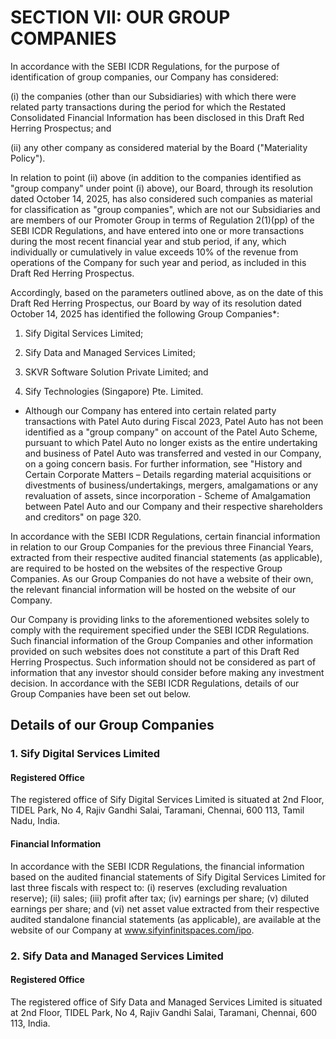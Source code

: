 # SECTION VII: OUR GROUP COMPANIES

In accordance with the SEBI ICDR Regulations, for the purpose of identification of group companies, our Company has considered:

(i) the companies (other than our Subsidiaries) with which there were related party transactions during the period for which the Restated Consolidated Financial Information has been disclosed in this Draft Red Herring Prospectus; and

(ii) any other company as considered material by the Board ("Materiality Policy").

In relation to point (ii) above (in addition to the companies identified as "group company" under point (i) above), our Board, through its resolution dated October 14, 2025, has also considered such companies as material for classification as "group companies", which are not our Subsidiaries and are members of our Promoter Group in terms of Regulation 2(1)(pp) of the SEBI ICDR Regulations, and have entered into one or more transactions during the most recent financial year and stub period, if any, which individually or cumulatively in value exceeds 10% of the revenue from operations of the Company for such year and period, as included in this Draft Red Herring Prospectus.

Accordingly, based on the parameters outlined above, as on the date of this Draft Red Herring Prospectus, our Board by way of its resolution dated October 14, 2025 has identified the following Group Companies*:

1. Sify Digital Services Limited;

2. Sify Data and Managed Services Limited;

3. SKVR Software Solution Private Limited; and

4. Sify Technologies (Singapore) Pte. Limited.

* Although our Company has entered into certain related party transactions with Patel Auto during Fiscal 2023, Patel Auto has not been identified as a "group company" on account of the Patel Auto Scheme, pursuant to which Patel Auto no longer exists as the entire undertaking and business of Patel Auto was transferred and vested in our Company, on a going concern basis. For further information, see "History and Certain Corporate Matters – Details regarding material acquisitions or divestments of business/undertakings, mergers, amalgamations or any revaluation of assets, since incorporation - Scheme of Amalgamation between Patel Auto and our Company and their respective shareholders and creditors" on page 320.

In accordance with the SEBI ICDR Regulations, certain financial information in relation to our Group Companies for the previous three Financial Years, extracted from their respective audited financial statements (as applicable), are required to be hosted on the websites of the respective Group Companies. As our Group Companies do not have a website of their own, the relevant financial information will be hosted on the website of our Company.

Our Company is providing links to the aforementioned websites solely to comply with the requirement specified under the SEBI ICDR Regulations. Such financial information of the Group Companies and other information provided on such websites does not constitute a part of this Draft Red Herring Prospectus. Such information should not be considered as part of information that any investor should consider before making any investment decision. In accordance with the SEBI ICDR Regulations, details of our Group Companies have been set out below.

## Details of our Group Companies

### 1. Sify Digital Services Limited

#### Registered Office

The registered office of Sify Digital Services Limited is situated at 2nd Floor, TIDEL Park, No 4, Rajiv Gandhi Salai, Taramani, Chennai, 600 113, Tamil Nadu, India.

#### Financial Information

In accordance with the SEBI ICDR Regulations, the financial information based on the audited financial statements of Sify Digital Services Limited for last three fiscals with respect to: (i) reserves (excluding revaluation reserve); (ii) sales; (iii) profit after tax; (iv) earnings per share; (v) diluted earnings per share; and (vi) net asset value extracted from their respective audited standalone financial statements (as applicable), are available at the website of our Company at www.sifyinfinitspaces.com/ipo.

### 2. Sify Data and Managed Services Limited

#### Registered Office

The registered office of Sify Data and Managed Services Limited is situated at 2nd Floor, TIDEL Park, No 4, Rajiv Gandhi Salai, Taramani, Chennai, 600 113, India.